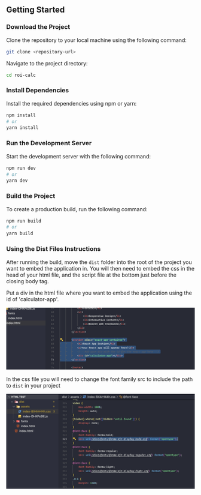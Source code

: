 ## Getting Started

### Download the Project

Clone the repository to your local machine using the following command:

```sh
git clone <repository-url>
```

Navigate to the project directory:

```sh
cd roi-calc
```

### Install Dependencies

Install the required dependencies using npm or yarn:

```sh
npm install
# or
yarn install
```

### Run the Development Server

Start the development server with the following command:

```sh
npm run dev
# or
yarn dev
```

### Build the Project

To create a production build, run the following command:

```sh
npm run build
# or
yarn build
```

### Using the Dist Files Instructions

After running the build, move the `dist` folder into the root of the project you want to embed the application in. You will then need to embed the css in the head of your html file, and the script file at the bottom just before the closing body tag.

Put a div in the html file where you want to embed the application using the id of 'calculator-app'.

![Embed Div](src/assets/Embed-div.png)

In the css file you will need to change the font family src to include the path to `dist` in your project

![Font File Path](src/assets/font-file-path.png)
